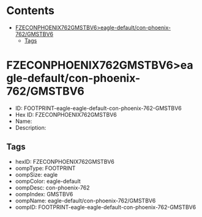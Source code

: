 



Contents
========

* [FZECONPHOENIX762GMSTBV6>eagle-default/con-phoenix-762/GMSTBV6](#fzeconphoenix762gmstbv6eagle-defaultcon-phoenix-762gmstbv6)
	* [Tags](#tags)

# FZECONPHOENIX762GMSTBV6>eagle-default/con-phoenix-762/GMSTBV6

- ID: FOOTPRINT-eagle-eagle-default-con-phoenix-762-GMSTBV6
- Hex ID: FZECONPHOENIX762GMSTBV6
- Name: 
- Description: 

## Tags

- hexID: FZECONPHOENIX762GMSTBV6
- oompType: FOOTPRINT
- oompSize: eagle
- oompColor: eagle-default
- oompDesc: con-phoenix-762
- oompIndex: GMSTBV6
- oompName: eagle-default/con-phoenix-762/GMSTBV6
- oompID: FOOTPRINT-eagle-eagle-default-con-phoenix-762-GMSTBV6
